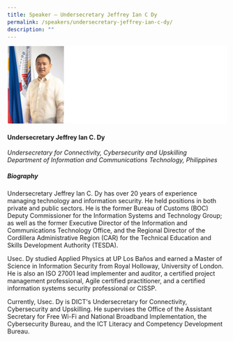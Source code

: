 ```yaml
---
title: Speaker – Undersecretary Jeffrey Ian C Dy
permalink: /speakers/undersecretary-jeffrey-ian-c-dy/
description: ""
---
```

![](/images/2023%20Speakers/jeffrey%20dy.png)

#### **Undersecretary Jeffrey Ian C. Dy**

*Undersecretary for Connectivity, Cybersecurity and Upskilling <br>
Department of Information and Communications Technology, Philippines*


##### **Biography**
Undersecretary Jeffrey Ian C. Dy has over 20 years of experience managing technology and information security. He held positions in both private and public sectors. He is the former Bureau of Customs (BOC) Deputy Commissioner for the Information Systems and Technology Group; as well as the former Executive Director of the Information and Communications Technology Office, and the Regional Director of the Cordillera Administrative Region (CAR) for the Technical Education and Skills Development Authority (TESDA).
 
Usec. Dy studied Applied Physics at UP Los Baños and earned a Master of Science in Information Security from Royal Holloway, University of London. He is also an ISO 27001 lead implementer
and auditor, a certified project management professional, Agile certified practitioner, and a certified information systems security professional or CISSP.
 
Currently, Usec. Dy is DICT's Undersecretary for Connectivity, Cybersecurity and Upskilling. He supervises the Office of the Assistant Secretary for Free Wi-Fi and National Broadband Implementation, the Cybersecurity Bureau, and the ICT Literacy and Competency Development Bureau.
